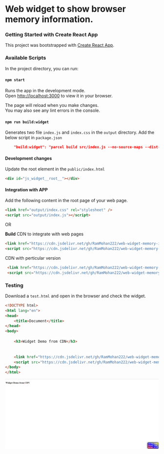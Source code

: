 # Web widget to show browser memory information.

### Getting Started with Create React App

This project was bootstrapped with [Create React App](https://github.com/facebook/create-react-app).

### Available Scripts

In the project directory, you can run:

#### `npm start`

Runs the app in the development mode.\
Open [http://localhost:3000](http://localhost:3000) to view it in your browser.

The page will reload when you make changes.\
You may also see any lint errors in the console.

#### `npm run build:widget` 

Generates two file `index.js` and `index.css` in the `output` directory.
Add the below script in `package.json`
```json
    "build:widget": "parcel build src/index.js --no-source-maps --dist-dir output"
```

#### Development changes

Update the root element in the `public/index.html`
```html
<div id="js_widget__root__"></div>
```

#### Integration with APP

Add the following content in the root page of your web page. 
```html
<link href="output/index.css" rel="stylesheet" />
<script src="output/index.js"></script>
```

OR

__Build__ CDN to integrate with web pages
```html
<link href="https://cdn.jsdelivr.net/gh/RamMohan222/web-widget-memory-info/output/index.css" rel="stylesheet" />
<script src="https://cdn.jsdelivr.net/gh/RamMohan222/web-widget-memory-info/output/index.js"></script>
```
CDN with perticular version
```html
 <link href="https://cdn.jsdelivr.net/gh/RamMohan222/web-widget-memory-info@v1.0.0/output/index.css" rel="stylesheet" />
 <script src="https://cdn.jsdelivr.net/gh/RamMohan222/web-widget-memory-info@v1.0.0/output/index.js"></script>
```

### Testing
Download a `test.html` and open in the browser and check the widget.
```html
<!DOCTYPE html>
<html lang="en">
<head>
    <title>Document</title>
</head>
<body>

    <h3>Widget Demo from CDN</h3>


    <link href="https://cdn.jsdelivr.net/gh/RamMohan222/web-widget-memory-info@v1.0.0/output/index.css" rel="stylesheet" />
    <script src="https://cdn.jsdelivr.net/gh/RamMohan222/web-widget-memory-info@v1.0.0/output/index.js"></script>
</body>
</html>
```
![alt output](https://github.com/RamMohan222/web-widget-memory-info/blob/main/widget-output.png?raw=true)